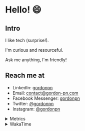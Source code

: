 # Hello! 😄

## Intro

I like tech (surprise!).

I'm curious and resourceful.

Ask me anything, I'm friendly!

## Reach me at

- LinkedIn: [gordonpn](https://www.linkedin.com/in/gordonpn/)
- Email: [contact@gordon-pn.com](mailto:contact@gordon-pn.com)
- Facebook Messenger: [gordonpn](https://www.messenger.com/t/Gordonpn)
- Twitter: [@gordonpn](https://twitter.com/Gordonpn)
- Instagram: [@gordonpn](https://www.instagram.com/gordonpn/)

<details>
  <summary>Metrics</summary>

  <img align="center" src="https://github.com/gordonpn/gordonpn/blob/master/github-metrics.svg" alt="GitHub Metrics">

</details>

<details>
  <summary>WakaTime</summary>

  <!--START_SECTION:waka-->
**I'm an Early 🐤** 

```text
🌞 Morning                187 commits         ██████░░░░░░░░░░░░░░░░░░░   23.88 % 
🌆 Daytime                305 commits         ██████████░░░░░░░░░░░░░░░   38.95 % 
🌃 Evening                253 commits         ████████░░░░░░░░░░░░░░░░░   32.31 % 
🌙 Night                  38 commits          █░░░░░░░░░░░░░░░░░░░░░░░░   04.85 % 
```
📅 **I'm Most Productive on Wednesday** 

```text
Monday                   120 commits         ████░░░░░░░░░░░░░░░░░░░░░   15.33 % 
Tuesday                  100 commits         ███░░░░░░░░░░░░░░░░░░░░░░   12.77 % 
Wednesday                147 commits         █████░░░░░░░░░░░░░░░░░░░░   18.77 % 
Thursday                 110 commits         ████░░░░░░░░░░░░░░░░░░░░░   14.05 % 
Friday                   123 commits         ████░░░░░░░░░░░░░░░░░░░░░   15.71 % 
Saturday                 85 commits          ███░░░░░░░░░░░░░░░░░░░░░░   10.86 % 
Sunday                   98 commits          ███░░░░░░░░░░░░░░░░░░░░░░   12.52 % 
```


📊 **This Week I Spent My Time On** 

```text
💬 Programming Languages: 
Java                     11 hrs 30 mins      ███████████████████░░░░░░   77.24 % 
Ruby                     50 mins             █░░░░░░░░░░░░░░░░░░░░░░░░   05.65 % 
Bash                     35 mins             █░░░░░░░░░░░░░░░░░░░░░░░░   04.00 % 
ERB                      27 mins             █░░░░░░░░░░░░░░░░░░░░░░░░   03.13 % 
XML                      24 mins             █░░░░░░░░░░░░░░░░░░░░░░░░   02.75 % 

🔥 Editors: 
IntelliJ                 13 hrs 46 mins      ███████████████████████░░   92.50 % 
VS Code                  1 hr 6 mins         ██░░░░░░░░░░░░░░░░░░░░░░░   07.50 % 
```


 Last Updated on 01/03/2023 16:27:53 UTC
<!--END_SECTION:waka-->
</details>
